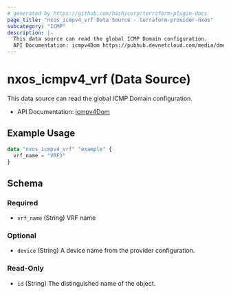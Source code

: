 ```yaml
---
# generated by https://github.com/hashicorp/terraform-plugin-docs
page_title: "nxos_icmpv4_vrf Data Source - terraform-provider-nxos"
subcategory: "ICMP"
description: |-
  This data source can read the global ICMP Domain configuration.
  API Documentation: icmpv4Dom https://pubhub.devnetcloud.com/media/dme-docs-10-2-2/docs/Routing%20and%20Forwarding/icmpv4:Dom/
---
```


# nxos_icmpv4_vrf (Data Source)

This data source can read the global ICMP Domain configuration.

- API Documentation: [icmpv4Dom](https://pubhub.devnetcloud.com/media/dme-docs-10-2-2/docs/Routing%20and%20Forwarding/icmpv4:Dom/)

## Example Usage

```terraform
data "nxos_icmpv4_vrf" "example" {
  vrf_name = "VRF1"
}
```

<!-- schema generated by tfplugindocs -->
## Schema

### Required

- `vrf_name` (String) VRF name

### Optional

- `device` (String) A device name from the provider configuration.

### Read-Only

- `id` (String) The distinguished name of the object.
